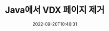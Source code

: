 ---
############################# Static ############################
layout: "auto-gen-merger"
date: 2022-09-20T10:46:31
draft: false
otherformats: docm docx dot dotm dotx epub html mht mhtml odp ods odt one otp ott pdf

############################# Head ############################
head_title: "Java에서 VDX 페이지 제거"
head_description: "문서 병합 API를 사용하여 페이지 순서를 반대로 하여 Java의 VDX 파일에서 단일 페이지 또는 페이지 모음을 제거하거나 삭제합니다."

############################# Header ############################
title: "Java에서 VDX 페이지 제거"
description: "몇 줄의 Java 코드로 VDX 페이지를 제거합니다."
bg_image: "https://cms.admin.containerize.com/templates/aspose/App_Themes/V3/images/bg/header1.png"
bg_overlay: false
button:
    enable: true
    icon: "fas fa-arrow-down"
    label: "무료 평가판 다운로드"
    link: "https://downloads.groupdocs.com/merger/java"

############################# SubMenu ############################
submenu:
    enable: true

    left:
        img_alt: "GroupDocs.Merger for Java"
        image: "https://cms.admin.containerize.com/templates/groupdocs/images/product-logos/90x90-noborder/groupdocs-merger-java.png"
        product: "GroupDocs.Merger"
        platform: "Java"

    middle:
        button:

            # button loop
            - link: "https://apireference.groupdocs.com/merger/java"
              text: "API 참조"

            # button loop
            - link: "https://github.com/groupdocs-merger"
              text: "코드 예"

            # button loop
            - link: "https://products.groupdocs.app/merger/family"
              text: "라이브 데모"

            # button loop
            - link: "https://purchase.groupdocs.com/pricing/merger/java"
              text: "가격"

    right:
        link_download: "https://downloads.groupdocs.com/merger"
        link_learn: "https://docs.groupdocs.com/merger/java"
        link_buy: "https://purchase.groupdocs.com"

############################# About ############################
about:
    enable: true
    title: "GroupDocs.Merger for Java API 정보"
    content: |
        [GroupDocs.Merger for Java](/ko/merger/java/)는 PDF, Microsoft Office(Word, Excel, PowerPoint)를 비롯한 다양한 문서 형식 간에 안전하게 병합 및 분할할 수 있는 간단한 솔루션을 제공합니다. , OneNote), OpenDocument, HTML, 이미지 및 Java 응용 프로그램 내의 많은 기타. 몇 줄의 코드만 추가하면 이동, 제거, 회전, 교환, 추출 또는 문서 내 페이지 방향 변경과 같은 여러 문서 작업을 수행할 수 있습니다. 문서 병합 API는 문서 구조, 서식 및 페이지 콘텐츠를 분석하기 위해 문서 페이지를 이미지로 미리보기도 지원합니다.
        
        GroupDocs.Merger API는 파일 페이지 제거 기능이 필요한 기업 솔루션에 적합한 선택입니다. 이러한 API는 J2SE 7.0 (1.7), J2SE 8.0 (1.8), Java 10을 포함한 모든 주요 운영 체제 및 플랫폼에서 잘 지원됩니다.

############################# Steps ############################
steps:
    enable: true
    title_left: "Java에서 VDX 파일 페이지 제거"
    content_left: |
        [GroupDocs.Merger for Java](/ko/merger/java/)를 사용하면 Java 개발자가 VDX 내에서 단일 또는 여러 특정 페이지를 쉽게 삭제할 수 있습니다. 몇 가지 간단한 단계를 구현하여 파일을 만들 수 있습니다.
        
        * 제거할 페이지 번호로 **RemoveOptions**를 초기화합니다.
        * **Merger**의 새 인스턴스를 만들고 소스 문서 경로를 생성자 매개변수로 전달합니다.
        * **removePages**를 호출하고 **RemoveOptions** 개체를 전달합니다.
        * **저장**을 호출하고 결과 문서를 저장할 파일 경로를 지정합니다.

    title_right: "시스템 요구 사항"
    content_right: |
        GroupDocs.Merger for Java API는 모든 주요 플랫폼 및 운영 체제에서 지원됩니다. 아래 코드를 실행하기 전에 시스템에 다음 전제 조건이 설치되어 있는지 확인하십시오.

        * 운영 체제: Microsoft Windows, Linux, MacOS
        * 개발 환경: NetBeans, IntelliJ IDEA, Eclipse
        * 프레임워크: J2SE 7.0 (1.7), J2SE 8.0 (1.8), Java 10
        * [Maven](https://repository.groupdocs.com/webapp/#/artifacts/browse/tree/General/repo/com/groupdocs/groupdocs-merger)에서 최신 버전의 GroupDocs.Merger for Java 다운로드
         
    code: |
     {{% merger/additional-styles %}}
     {{< merger/code-merger title="Java 예제 코드를 사용하여 VDX 파일 페이지를 제거하는 방법">}}

        ```java    
        // GroupDocs.Merger API를 사용하여 VDX 파일 페이지 제거
        // 선택한 페이지 번호로 RemoveOptions 클래스 초기화
        RemoveOptions removeOptions = new RemoveOptions(new int[] { 3, 6 });

        // 입력 VDX 문서로 병합을 인스턴스화
        Merger merger = new Merger("input.vdx");

        // removePages 메소드를 호출하고 RemoveOptions 객체를 전달하십시오.
        merger.removePages(removeOptions);
    
        // save 메소드를 호출하고 원하는 파일 경로를 전달하여 출력 문서를 저장하십시오.
        merger.save("output.vdx");
        ```
     {{< /merger/code-merger >}}

############################# Demos ############################
demos:
    enable: true
    title: "라이브 데모 - 온라인에서 VDX 페이지 제거"
    content: |
       [GroupDocs.Merger Live Demos](https://products.groupdocs.app/splitter/remove-pages/vdx) 웹사이트를 방문하여 VDX 파일 페이지를 지금 제거하세요.
       라이브 데모에는 다음과 같은 이점이 있습니다.
        
############################# About Formats ############################
about_formats:
    enable: true

############################# More Formats ############################
more_formats:
    enable: true
    title: "다른 문서 형식에서 페이지 제거"
    content: |
        Java은(는) 파일 형식 및 이미지에 대한 병합 및 분할 API를 문서화합니다. 아래에 설명된 대로 인기 있는 파일 형식 중 일부를 제거하십시오.

############################# Back to top ###############################
back_to_top:
    enable: true
---